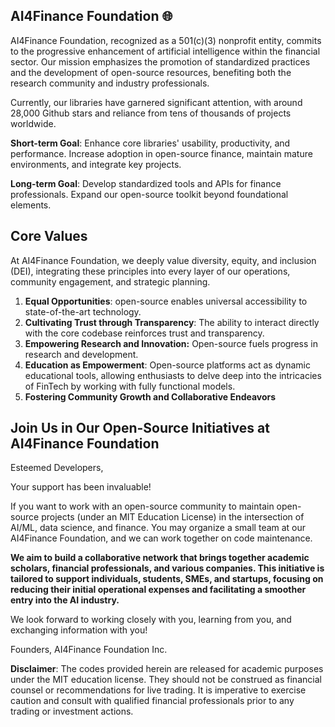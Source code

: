<!--
📣 **FinGPT Project 2024 Recruitment**: Embark on a journey to redefine financial technology with AI. Be a part of the FinGPT revolution, shaping the future of finance. [**FinGPT Syllabus**](https://ai4finance-columbia.notion.site/FinGPT-Syllabus-6d187e65eaff4c28822ebd330f28159f)
-->

## AI4Finance Foundation 🌐

<!--

**Here are some ideas to get you started:**

🙋‍♀️ A short introduction - what is your organization all about?
🌈 Contribution guidelines - how can the community get involved?
👩‍💻 Useful resources - where can the community find your docs? Is there anything else the community should know?
🍿 Fun facts - what does your team eat for breakfast?
🧙 Remember, you can do mighty things with the power of [Markdown](https://docs.github.com/github/writing-on-github/getting-started-with-writing-and-formatting-on-github/basic-writing-and-formatting-syntax)
-->

AI4Finance Foundation, recognized as a 501(c)(3) nonprofit entity, commits to the progressive enhancement of artificial intelligence within the financial sector. Our mission emphasizes the promotion of standardized practices and the development of open-source resources, benefiting both the research community and industry professionals.

Currently, our libraries have garnered significant attention, with around 28,000 Github stars and reliance from tens of thousands of projects worldwide. 

**Short-term Goal**: Enhance core libraries' usability, productivity, and performance. Increase adoption in open-source finance, maintain mature environments, and integrate key projects.

**Long-term Goal**: Develop standardized tools and APIs for finance professionals. Expand our open-source toolkit beyond foundational elements.

## Core Values

At AI4Finance Foundation, we deeply value diversity, equity, and inclusion (DEI), integrating these principles into every layer of our operations, community engagement, and strategic planning.

1. **Equal Opportunities**: open-source enables universal accessibility to state-of-the-art technology.
2. **Cultivating Trust through Transparency**: The ability to interact directly with the core codebase reinforces trust and transparency.
3. **Empowering Research and Innovation:** Open-source fuels progress in research and development.
4. **Education as Empowerment**: Open-source platforms act as dynamic educational tools, allowing enthusiasts to delve deep into the intricacies of FinTech by working with fully functional models.
5. **Fostering Community Growth and Collaborative Endeavors**

## Join Us in Our Open-Source Initiatives at AI4Finance Foundation

Esteemed Developers,

Your support has been invaluable!

If you want to work with an open-source community to maintain open-source projects (under an MIT Education License) in the intersection of AI/ML, data science, and finance. You may organize a small team at our AI4Finance Foundation, and we can work together on code maintenance.

**We aim to build a collaborative network that brings together academic scholars, financial professionals, and various companies. This initiative is tailored to support individuals, students, SMEs, and startups, focusing on reducing their initial operational expenses and facilitating a smoother entry into the AI industry.**

We look forward to working closely with you, learning from you, and exchanging information with you!

Founders, AI4Finance Foundation Inc.

**Disclaimer**: The codes provided herein are released for academic purposes under the MIT education license. They should not be construed as financial counsel or recommendations for live trading. It is imperative to exercise caution and consult with qualified financial professionals prior to any trading or investment actions.


